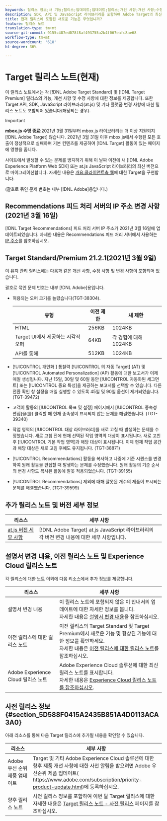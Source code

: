 ```yaml
---
keywords: 릴리스 정보;새 기능;릴리스;업데이트;업데이트;릴리스;개선 사항;개선 사항;수정 사항;버그 수정;업데이트
description: SDK, API 및 JavaScript 라이브러리를 포함하여 Adobe Target의 최신 릴리스에 포함된 새로운 기능, 개선 사항 및 수정 내용에 대해 알아봅니다.
title: 현재 릴리스에 포함된 새로운 기능은 무엇입니까?
feature: 릴리스 노트
translation-type: tm+mt
source-git-commit: 9155c487ed078f8af493755a2b4f067eafc8ae68
workflow-type: tm+mt
source-wordcount: '618'
ht-degree: 36%

---
```



# Target 릴리스 노트(현재)

이 릴리스 노트에서는 각 [!DNL Adobe Target Standard] 및 [!DNL Target Premium] 릴리스의 기능, 개선 사항 및 수정 사항에 대한 정보를 제공합니다. 또한 Target API, SDK, JavaScript 라이브러리(at.js) 및 기타 플랫폼 변경 사항에 대한 릴리스 노트도 포함되어 있습니다(해당되는 경우).

>[!IMPORTANT]
>
>**mbox.js 수명 종료**:2021년 3월 31일부터 mbox.js 라이브러리는 더 이상 지원되지  [!DNL Adobe Target] 않습니다. 2021년 3월 31일 이후 mbox.js에서 수행된 모든 호출이 정상적으로 실패하며 기본 컨텐츠를 제공하여 [!DNL Target] 활동이 있는 페이지에 영향을 줍니다.
>
>사이트에서 발생할 수 있는 문제를 방지하기 위해 이 날짜 이전에 새 [!DNL Adobe Experience Platform Web SDK] 또는 at.js JavaScript 라이브러리의 최신 버전으로 마이그레이션합니다. 자세한 내용은 [개요:클라이언트측 웹](/help/c-implementing-target/c-implementing-target-for-client-side-web/implement-target-for-client-side-web.md)에 대한 Target을 구현합니다.

(괄호로 묶인 문제 번호는 내부 [!DNL Adobe]용입니다.)

## Recommendations 피드 처리 서버의 IP 주소 변경 사항(2021년 3월 16일)

[!DNL Target Recommendations] 피드 처리 서버 IP 주소가 2021년 3월 16일에 업데이트되었습니다. 자세한 내용은 Recommendations 피드 처리 서버에서 사용하는 [IP 주소](/help/c-recommendations/c-recommendations-faq/ip-addresses-marketing-cloud.md)를 참조하십시오.

## Target Standard/Premium 21.2.1(2021년 3월 9일)

이 유지 관리 릴리스에는 다음과 같은 개선 사항, 수정 사항 및 변경 사항이 포함되어 있습니다.

괄호로 묶인 문제 번호는 내부 [!DNL Adobe]용입니다.

* 허용되는 오퍼 크기를 늘렸습니다(TGT-38304).

   | 유형 | 이전 제한 | 새 제한 |
   | --- | --- | --- |
   | HTML | 256KB | 1024KB |
   | Target UI에서 제공하는 시각적 오퍼 | 64KB | 각 경험에 대해 1024KB |
   | API를 통해 | 512KB | 1024KB |

* [!UICONTROL 개인화 ] 통찰력 [!UICONTROL 의 자동 Target] (AT) 및  [!UICONTROL Automated Personalization] (AP) 활동에 대한 보고서가 이제 매일 생성됩니다. 지난 15일, 30일 및 60일 동안 [!UICONTROL 자동화된 세그먼트] 또는 [!UICONTROL 중요 특성]을 제공하는 보고서를 선택할 수 있습니다. 다른 전환 확인 창 설정을 매일 실행할 수 있도록 45일 및 90일 옵션이 제거되었습니다. (TGT-39472)
* 고객이 활동의 [!UICONTROL 목표 및 설정] 페이지에서 [!UICONTROL 종속성 편집]을(를) 클릭할 때 현재 종속성이 표시되지 않는 문제를 해결했습니다. (TGT-39340)
* 작업 영역의 [!UICONTROL 대상 라이브러리]를 새로 고칠 때 발생하는 문제를 수정했습니다. 새로 고침 전에 현재 선택된 작업 영역의 대상이 표시됩니다. 새로 고친 후 [!UICONTROL 기본 작업 영역]과 해당 대상이 표시됩니다. 이제 현재 작업 공간과 해당 대상은 새로 고침 후에도 유지됩니다. (TGT-38871)
* [!UICONTROL Recommendations] 활동을 복사하고 나중에 기준 시퀀스를 변경하여 원래 활동을 편집할 때 발생하는 문제를 수정했습니다. 원래 활동의 기준 순서의 변경 사항도 복사된 활동에 잘못 적용되었습니다. (TGT-39155)
* [!UICONTROL Recommendations] 제외에 대해 잘못된 개수의 제품이 표시되는 문제를 해결했습니다. (TGT-39599)

## 추가 릴리스 노트 및 버전 세부 정보

| 리소스 | 세부 사항 |
|--- |--- |
| [at.js 버전 세부 사항](/help/c-implementing-target/c-implementing-target-for-client-side-web/target-atjs-versions.md) | [!DNL Adobe Target] at.js JavaScript 라이브러리의 각 버전 변경 내용에 대한 세부 사항입니다. |

## 설명서 변경 내용, 이전 릴리스 노트 및 Experience Cloud 릴리스 노트

각 릴리스에 대한 노트 이외에 다음 리소스에서 추가 정보를 제공합니다.

| 리소스 | 세부 사항 |
|--- |--- |
| 설명서 변경 내용 | 이 릴리스 노트에 포함되지 않은 이 안내서의 업데이트에 대한 자세한 정보를 봅니다.<br>자세한 내용은 [설명서 변경 내용](/help/r-release-notes/doc-change.md#reference_366123CF00994BACBBF9BBDF2C4D840C)을 참조하십시오. |
| 이전 릴리스에 대한 릴리스 노트 | 이전 릴리스의 Target Standard 및 Target Premium에서 새로운 기능 및 향상된 기능에 대한 정보를 확인하세요.<br>자세한 내용은 [이전 릴리스에 대한 릴리스 노트](/help/r-release-notes/release-notes-for-previous-releases.md)를 참조하십시오. |
| Adobe Experience Cloud 릴리스 노트 | Adobe Experience Cloud 솔루션에 대한 최신 릴리스 노트를 표시합니다.<br>자세한 내용은  [Experience Cloud 릴리스 노트를 참조하십시오](https://experienceleague.adobe.com/docs/release-notes/experience-cloud/current.html). |

## 사전 릴리스 정보 {#section_5D588F0415A2435B851A4D0113ACA3A0}

아래 리소스를 통해 다음 Target 릴리스에 추가될 내용을 확인할 수 있습니다.

| 리소스 | 세부 사항 |
|--- |--- |
| Adobe 우선 순위 제품 업데이트 | Target 및 기타 Adobe Experience Cloud 솔루션에 대한 향후 제품 개선 사항에 대한 사전 알림을 받으려면 Adobe 우선순위 제품 업데이트(<br>[](https://www.adobe.com/subscription/priority-product-update.html)https://www.adobe.com/subscription/priority-product-update.html)에 등록하십시오. |
| 향후 릴리스 노트 | 사전 릴리스 정보를 포함하여 이번 달 Target 릴리스에 대한 자세한 내용은 [Target 릴리스 노트 - 사전 릴리스](/help/r-release-notes/target-release-notes.md) 페이지를 참조하십시오. |
